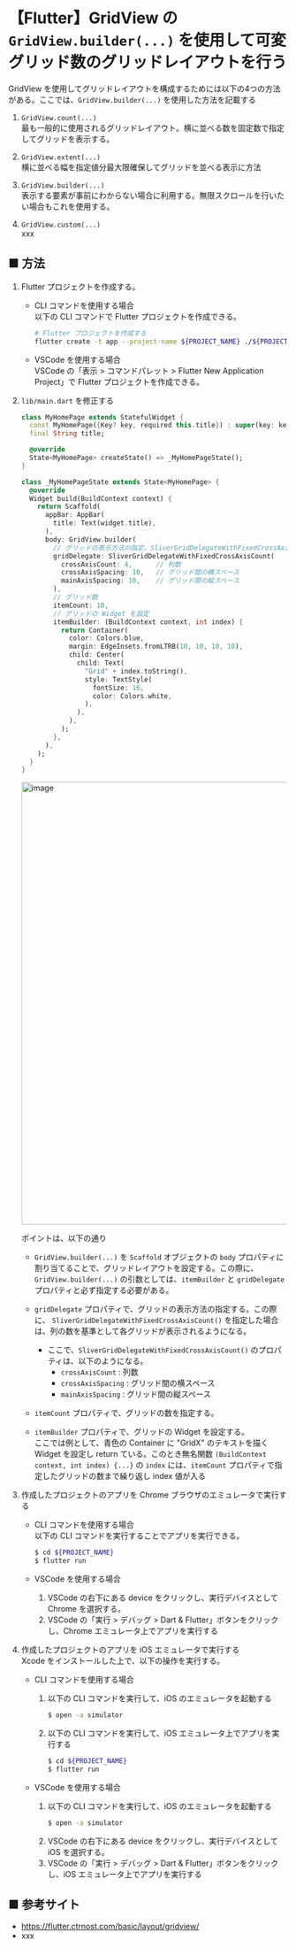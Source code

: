 # 【Flutter】GridView の `GridView.builder(...)` を使用して可変グリッド数のグリッドレイアウトを行う

GridView を使用してグリッドレイアウトを構成するためには以下の4つの方法がある。ここでは、`GridView.builder(...)` を使用した方法を記載する

1. `GridView.count(...)`<br>
  最も一般的に使用されるグリッドレイアウト。横に並べる数を固定数で指定してグリッドを表示する。

1. `GridView.extent(...)`<br>
  横に並べる幅を指定値分最大限確保してグリッドを並べる表示に方法

1. `GridView.builder(...)`<br>
  表示する要素が事前にわからない場合に利用する。無限スクロールを行いたい場合もこれを使用する。

1. `GridView.custom(...)`<br>
  xxx

## ■ 方法

1. Flutter プロジェクトを作成する。<br>
    - CLI コマンドを使用する場合<br>
      以下の CLI コマンドで Flutter プロジェクトを作成できる。
      ```sh
      # Flutter プロジェクトを作成する
      flutter create -t app --project-name ${PROJECT_NAME} ./${PROJECT_NAME}
      ```

    - VSCode を使用する場合<br>
      VSCode の「表示 > コマンドパレット > Flutter New Application Project」で Flutter プロジェクトを作成できる。

1. `lib/main.dart` を修正する<br>
    ```dart
    class MyHomePage extends StatefulWidget {
      const MyHomePage({Key? key, required this.title}) : super(key: key);
      final String title;

      @override
      State<MyHomePage> createState() => _MyHomePageState();
    }

    class _MyHomePageState extends State<MyHomePage> {
      @override
      Widget build(BuildContext context) {
        return Scaffold(
          appBar: AppBar(
            title: Text(widget.title),
          ),
          body: GridView.builder(
            // グリッドの表示方法の指定。SliverGridDelegateWithFixedCrossAxisCount() を指定した場合は、列の数を基準として表示される
            gridDelegate: SliverGridDelegateWithFixedCrossAxisCount(
              crossAxisCount: 4,      // 列数
              crossAxisSpacing: 10,   // グリッド間の横スペース
              mainAxisSpacing: 10,    // グリッド間の縦スペース
            ),
            // グリッド数
            itemCount: 10,
            // グリッドの Widget を設定
            itemBuilder: (BuildContext context, int index) {
              return Container(
                color: Colors.blue,
                margin: EdgeInsets.fromLTRB(10, 10, 10, 10),
                child: Center(
                  child: Text(
                    "Grid" + index.toString(),
                    style: TextStyle(
                      fontSize: 16,
                      color: Colors.white,
                    ),
                  ),
                ),
              );
            },
          ),
        );
      }
    }
    ```

    <img width="800" alt="image" src="https://user-images.githubusercontent.com/25688193/153749052-31a05eb2-fa88-4cca-9128-b01d3ec4da02.png">

    ポイントは、以下の通り

    - `GridView.builder(...)` を `Scaffold` オブジェクトの `body` プロパティに割り当てることで、グリッドレイアウトを設定する。この際に、`GridView.builder(...)` の引数としては、`itemBuilder` と `gridDelegate` プロパティと必ず指定する必要がある。

    - `gridDelegate` プロパティで、グリッドの表示方法の指定する。この際に、 `SliverGridDelegateWithFixedCrossAxisCount()` を指定した場合は、列の数を基準として各グリッドが表示されるようになる。

      - ここで、`SliverGridDelegateWithFixedCrossAxisCount()` のプロパティは、以下のようになる。
        - `crossAxisCount` : 列数
        - `crossAxisSpacing` : グリッド間の横スペース
        - `mainAxisSpacing` : グリッド間の縦スペース

    - `itemCount` プロパティで、グリッドの数を指定する。

    - `itemBuilder` プロパティで、グリッドの Widget を設定する。<br>
      ここでは例として、青色の Container に "GridX" のテキストを描く Widget を設定し return ている。このとき無名関数 `(BuildContext context, int index) {...}` の `index` には、`itemCount` プロパティで指定したグリッドの数まで繰り返し index 値が入る
    
1. 作成したプロジェクトのアプリを Chrome ブラウザのエミュレータで実行する<br>
    - CLI コマンドを使用する場合<br>
      以下の CLI コマンドを実行することでアプリを実行できる。
      ```sh
      $ cd ${PROJECT_NAME}
      $ flutter run
      ```

    - VSCode を使用する場合<br>
      1. VSCode の右下にある device をクリックし、実行デバイスとして Chrome を選択する。
      1. VSCode の「実行 > デバッグ > Dart & Flutter」ボタンをクリックし、Chrome エミュレータ上でアプリを実行する

1. 作成したプロジェクトのアプリを iOS エミュレータで実行する<br>
    Xcode をインストールした上で、以下の操作を実行する。<br>

    - CLI コマンドを使用する場合<br>
      1. 以下の CLI コマンドを実行して、iOS のエミュレータを起動する
          ```sh
          $ open -a simulator
          ```
      1. 以下の CLI コマンドを実行して、iOS エミュレータ上でアプリを実行する
          ```sh
          $ cd ${PROJECT_NAME}
          $ flutter run
          ```

    - VSCode を使用する場合<br>
      1. 以下の CLI コマンドを実行して、iOS のエミュレータを起動する
          ```sh
          $ open -a simulator
          ```
      1. VSCode の右下にある device をクリックし、実行デバイスとして iOS を選択する。
      1. VSCode の「実行 > デバッグ > Dart & Flutter」ボタンをクリックし、iOS エミュレータ上でアプリを実行する


## ■ 参考サイト

- https://flutter.ctrnost.com/basic/layout/gridview/
- xxx